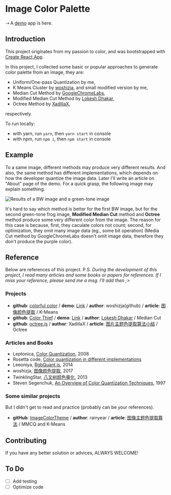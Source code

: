 # Image Color Palette

⇢ A [demo](https://liebeg.github.io/) app is here.

## Introduction

This project originates from my passion to color, and was bootstrapped with [Create React App](https://github.com/facebook/create-react-app).

In this project, I collected some basic or popular approaches to generate color palette from an image, they are:

- Uniform/One-pass Quantization by me,
- K Means Cluster by [woshizja](https://github.com/woshizja/colorful-color), and small modified version by me,
- Median Cut Method by [GoogleChromeLabs](https://github.com/GoogleChromeLabs/sample-media-pwa),
- Modified Median Cut Method by [Lokesh Dhakar](https://github.com/lokesh/color-thief),
- Octree Method by [XadillaX](https://github.com/XadillaX/theme-color-test/blob/master/version3/octree.js),

respectively.

To run locally:

- with yarn, run `yarn`, then `yarn start` in console
- with npm, run `npm i`, then `npm start` in console

## Example

To a same image, different methods may produce very different results. And also, the same method has different implementations, which depends on how the developer quantize the image data. Later I'll write an article on "About" page of the demo. For a quick grasp, the following image may explain something.

![Results of a BW image and a green-tone image](https://github.com/LiebeG/image-color-palette/raw/master/public/group.jpg)

It's hard to say which method is better for the first BW image, but for the second green-tone frog image, **Modified Median Cut** method and **Octree** method produce some very different color from the image. The reason for this case is because, first, they caculate colors not count; second, for optimization, they omit many image data (eg., some bit operation) (Media Cut method by GoogleChromeLabs doesn't omit image data, therefore they don't produce the purple color).

## Reference

Below are references of this project.
P.S. _During the development of this project, I read many articles and some books or papers for references. If I miss your reference, please send me a msg. I'll add then ;>_

### Projects

- **github**: [colorful color](https://github.com/woshizja/colorful-color) / **demo**: [Link](https://woshizja.github.io/colorful-color/) / **author**: woshizja(github) / **article**: [图像颜色提取](https://segmentfault.com/a/1190000009832996) / K-Means
- **github**: [Color Thief](https://github.com/lokesh/color-thief) / **demo**: [Link](https://lokeshdhakar.com/projects/color-thief/) / **author**: [Lokesh Dhakar](https://lokeshdhakar.com/) / Median Cut
- **github**: [octree.js](https://github.com/XadillaX/theme-color-test/blob/master/version3/octree.js) / **author**: XadillaX / **article**: [图片主题色提取算法小结](https://xcoder.in/2014/09/17/theme-color-extract/#%E4%B8%BB%E9%A2%98%E8%89%B2%E6%8F%90%E5%8F%96-Node-js-%E5%8C%85%E2%80%94%E2%80%94thmclrx) / Octree

### Articles and Books

- Leptonica, [Color Quantization](http://www.leptonica.org/color-quantization.html), 2008
- Rosetta code, [Color quantization in different implementations](http://rosettacode.org/wiki/Color_quantization)
- Leeoniya, [RgbQuant.js](https://github.com/leeoniya/RgbQuant.js), 2014
- woshizja, [图像颜色提取](http://www.voidcn.com/article/p-hybxbtsc-e.html), 2017
- TwinklingStar, [八叉树颜色量化](http://www.twinklingstar.cn/2013/491/octree-quantization/), 2013
- Steven Segenchuk, [An Overview of Color Quantization Techniques](http://web.cs.wpi.edu/~matt/courses/cs563/talks/color_quant/CQindex.html), 1997

### Some similar projects

But I didn't get to read and practice (probably can be your references).

- **gitHub**: [ImageColorTheme](https://github.com/rainyear/ImageColorTheme) / **author**: rainyear / **article**: [图像主题色提取算法](https://www.jianshu.com/p/5436cf3d972a) / MMCQ and K-Means

## Contributing

If you have any better solution or advices, ALWAYS WELCOME!

## To Do

- [ ] Add testing
- [ ] Optimize code
